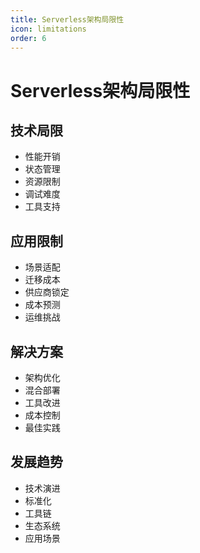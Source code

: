 ```yaml
---
title: Serverless架构局限性
icon: limitations
order: 6
---
```


# Serverless架构局限性

## 技术局限
- 性能开销
- 状态管理
- 资源限制
- 调试难度
- 工具支持

## 应用限制
- 场景适配
- 迁移成本
- 供应商锁定
- 成本预测
- 运维挑战

## 解决方案
- 架构优化
- 混合部署
- 工具改进
- 成本控制
- 最佳实践

## 发展趋势
- 技术演进
- 标准化
- 工具链
- 生态系统
- 应用场景
